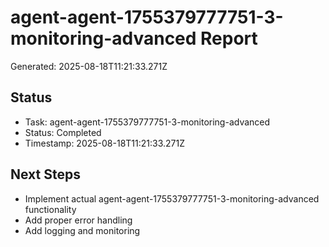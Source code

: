 # agent-agent-1755379777751-3-monitoring-advanced Report

Generated: 2025-08-18T11:21:33.271Z

## Status
- Task: agent-agent-1755379777751-3-monitoring-advanced
- Status: Completed
- Timestamp: 2025-08-18T11:21:33.271Z

## Next Steps
- Implement actual agent-agent-1755379777751-3-monitoring-advanced functionality
- Add proper error handling
- Add logging and monitoring
